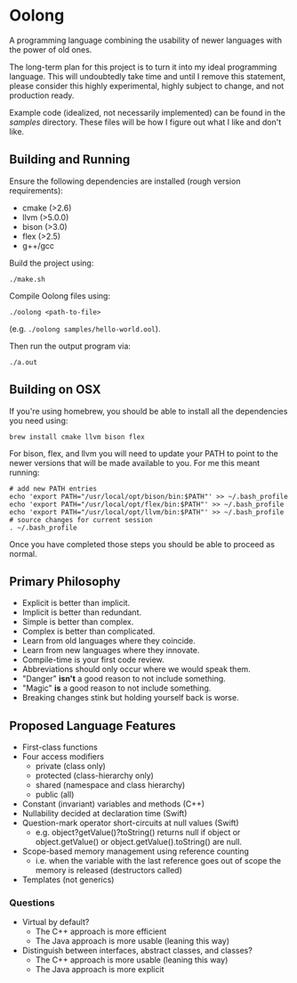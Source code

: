 # Oolong
A programming language combining the usability of newer languages with the power
of old ones.

The long-term plan for this project is to turn it into my ideal programming
language.  This will undoubtedly take time and until I remove this statement,
please consider this highly experimental, highly subject to change, and not
production ready.

Example code (idealized, not necessarily implemented) can be found in the
*samples* directory.  These files will be how I figure out what I like and don't
like.

## Building and Running
Ensure the following dependencies are installed (rough version requirements):

 - cmake (>2.6)
 - llvm (>5.0.0)
 - bison (>3.0)
 - flex (>2.5)
 - g++/gcc

Build the project using:

    ./make.sh

Compile Oolong files using:

    ./oolong <path-to-file>

(e.g. `./oolong samples/hello-world.ool`).

Then run the output program via:

    ./a.out

## Building on OSX

If you're using homebrew, you should be able to install all the dependencies you
need using:

    brew install cmake llvm bison flex

For bison, flex, and llvm you will need to update your PATH to point to the
newer versions that will be made available to you.  For me this meant running:

    # add new PATH entries
    echo 'export PATH="/usr/local/opt/bison/bin:$PATH"' >> ~/.bash_profile
    echo 'export PATH="/usr/local/opt/flex/bin:$PATH"' >> ~/.bash_profile
    echo 'export PATH="/usr/local/opt/llvm/bin:$PATH"' >> ~/.bash_profile
    # source changes for current session
    . ~/.bash_profile

Once you have completed those steps you should be able to proceed as normal.

## Primary Philosophy
 - Explicit is better than implicit.
 - Implicit is better than redundant.
 - Simple is better than complex.
 - Complex is better than complicated.
 - Learn from old languages where they coincide.
 - Learn from new languages where they innovate.
 - Compile-time is your first code review.
 - Abbreviations should only occur where we would speak them.
 - "Danger" **isn't** a good reason to not include something.
 - "Magic" **is** a good reason to not include something.
 - Breaking changes stink but holding yourself back is worse.

## Proposed Language Features
 - First-class functions
 - Four access modifiers
   - private (class only)
   - protected (class-hierarchy only)
   - shared (namespace and class hierarchy)
   - public (all)
 - Constant (invariant) variables and methods (C++)
 - Nullability decided at declaration time (Swift)
 - Question-mark operator short-circuits at null values (Swift)
   - e.g. object?getValue()?toString() returns null if object or
       object.getValue() or object.getValue().toString() are null.
 - Scope-based memory management using reference counting
   - i.e. when the variable with the last reference goes out of scope
       the memory is released (destructors called)
 - Templates (not generics)

### Questions
 - Virtual by default?
   - The C++ approach is more efficient
   - The Java approach is more usable (leaning this way)
 - Distinguish between interfaces, abstract classes, and classes?
   - The C++ approach is more usable (leaning this way)
   - The Java approach is more explicit

